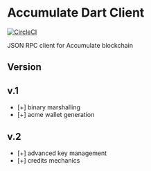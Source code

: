 # Accumulate Dart Client

[![CircleCI](https://circleci.com/gh/kompendium-ano/accumulate-dart-client/tree/main.svg?style=svg&circle-token=7d4c4400bcd48bc2065c975bb73e89ebf76c1343)](https://circleci.com/gh/kompendium-ano/accumulate-dart-client/tree/main)

JSON RPC client for Accumulate blockchain

## Version

## v.1
- [+] binary marshalling
- [+] acme wallet generation

## v.2
- [+] advanced key management
- [+] credits mechanics
